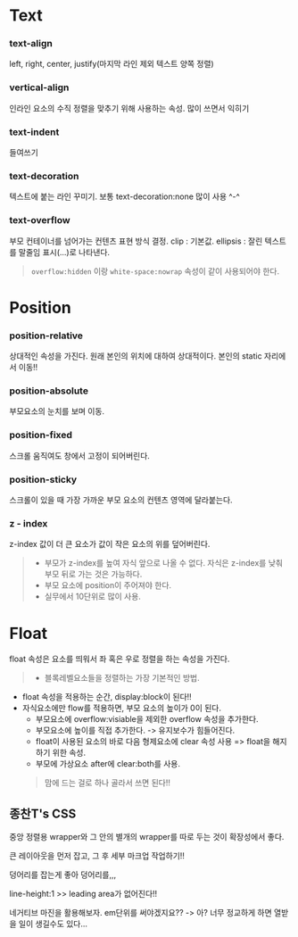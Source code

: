 # Text
### text-align
left, right, center, justify(마지막 라인 제외 텍스트 양쪽 정렬)
### vertical-align
인라인 요소의 수직 정렬을 맞추기 위해 사용하는 속성.
많이 쓰면서 익히기
### text-indent
들여쓰기
### text-decoration
텍스트에 붙는 라인 꾸미기. 보통 text-decoration:none 많이 사용 ^-^
### text-overflow
부모 컨테이너를 넘어가는 컨텐츠 표현 방식 결정.
clip : 기본값.
ellipsis : 잘린 텍스트를 말줄임 표시(...)로 나타낸다.
>`overflow:hidden` 이랑 `white-space:nowrap` 속성이 같이 사용되어야 한다.

# Position

### position-relative
상대적인 속성을 가진다. 원래 본인의 위치에 대하여 상대적이다. 본인의 static 자리에서 이동!!
### position-absolute
부모요소의 눈치를 보며 이동.
### position-fixed
스크롤 움직여도 창에서 고정이 되어버린다. 
### position-sticky
스크롤이 있을 때 가장 가까운 부모 요소의 컨텐츠 영역에 달라붙는다.
### z - index
z-index 값이 더 큰 요소가 값이 작은 요소의 위를 덮어버린다.
> - 부모가 z-index를 높여 자식 앞으로 나올 수 없다.
자식은 z-index를 낮춰 부모 뒤로 가는 것은 가능하다.
>- 부모 요소에 position이 주어져야 한다.
>- 실무에서 10단위로 많이 사용.

# Float
float 속성은 요소를 띄워서 좌 혹은 우로 정렬을 하는 속성을 가진다.
> - 블록레벨요소들을 정렬하는 가장 기본적인 방법.
- float 속성을 적용하는 순간, display:block이 된다!!
- 자식요소에만 flow를 적용하면, 부모 요소의 높이가 0이 된다.
  - 부모요소에 overflow:visiable을 제외한 overflow 속성을 추가한다.
  - 부모요소에 높이를 직접 추가한다. -> 유지보수가 힘들어진다.
  - float이 사용된 요소의 바로 다음 형제요소에 clear 속성 사용 => float을 해지하기 위한 속성.
  - 부모에 가상요소 after에 clear:both를 사용.
  >
  >맘에 드는 걸로 하나 골라서 쓰면 된다!!


## 종찬T's CSS
중앙 정렬용 wrapper와 그 안의 별개의 wrapper를 따로 두는 것이 확장성에서 좋다. 

큰 레이아웃을 먼저 잡고, 그 후 세부 마크업 작업하기!!

덩어리를 잡는게 좋아 덩어리를,,,

line-height:1 >> leading area가 없어진다!!

네거티브 마진을 활용해보자. em단위를 써야겠지요??
-> 아? 너무 정교하게 하면 열받을 일이 생길수도 있다...

